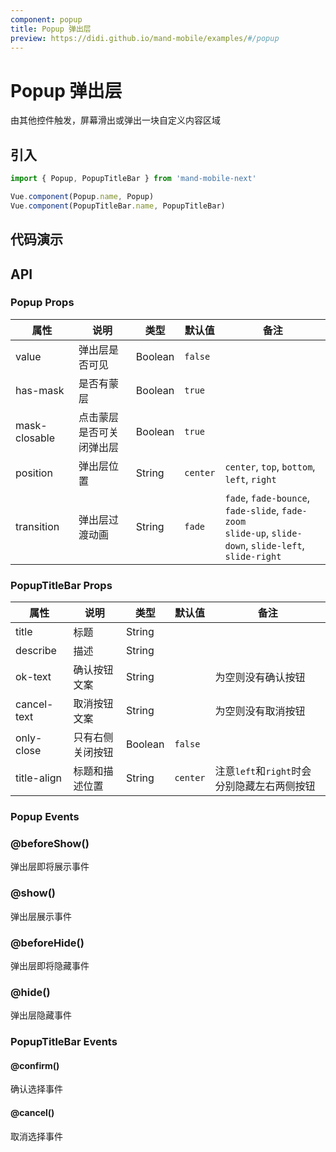 ```yaml
---
component: popup
title: Popup 弹出层
preview: https://didi.github.io/mand-mobile/examples/#/popup
---
```


# Popup 弹出层

由其他控件触发，屏幕滑出或弹出一块自定义内容区域

## 引入

```javascript
import { Popup, PopupTitleBar } from 'mand-mobile-next'

Vue.component(Popup.name, Popup)
Vue.component(PopupTitleBar.name, PopupTitleBar)
```

## 代码演示

<demo-wrapper
  src="src/packages/popup/demo"
  :demos="demos"
/>

<script setup>
const demos = import.meta.globEager('../../../src/packages/popup/demo/demo*.vue')
</script>

## API

### Popup Props
|属性 | 说明 | 类型 | 默认值| 备注|
|----|-----|------|------|------|
|value|弹出层是否可见|Boolean|`false`| |
|has-mask|是否有蒙层|Boolean|`true`| |
|mask-closable|点击蒙层是否可关闭弹出层|Boolean|`true`| |
|position|弹出层位置|String|`center`|`center`, `top`, `bottom`, `left`, `right`|
|transition|弹出层过渡动画|String|`fade`|`fade`, `fade-bounce`, `fade-slide`, `fade-zoom`<br> `slide-up`, `slide-down`, `slide-left`, `slide-right`|

### PopupTitleBar Props
|属性 | 说明 | 类型 | 默认值 | 备注|
|----|-----|------|------|------|
|title|标题|String| | |
|describe|描述|String| | |
|ok-text|确认按钮文案|String| |为空则没有确认按钮|
|cancel-text|取消按钮文案|String| |为空则没有取消按钮|
|only-close|只有右侧关闭按钮|Boolean|`false`| |
|title-align|标题和描述位置|String|`center`|注意`left`和`right`时会分别隐藏左右两侧按钮|

### Popup Events

### @beforeShow()
弹出层即将展示事件

### @show()
弹出层展示事件

### @beforeHide()
弹出层即将隐藏事件

### @hide()
弹出层隐藏事件

### PopupTitleBar Events

#### @confirm()
确认选择事件

#### @cancel()
取消选择事件
